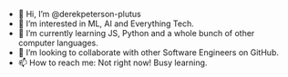 - 👋 Hi, I’m @derekpeterson-plutus
- 👀 I’m interested in ML, AI and Everything Tech.
- 🌱 I’m currently learning JS, Python and a whole bunch of other computer languages.
- 💞️ I’m looking to collaborate with other Software Engineers on GitHub.
- 📫 How to reach me: Not right now! Busy learning.

<!---
derekpeterson-plutus/derekpeterson-plutus is a ✨ special ✨ repository because its `README.md` (this file) appears on your GitHub profile.
You can click the Preview link to take a look at your changes.
--->
